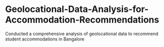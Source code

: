 # Geolocational-Data-Analysis-for-Accommodation-Recommendations
 Conducted a comprehensive analysis of geolocational data to recommend student accommodations in Bangalore
